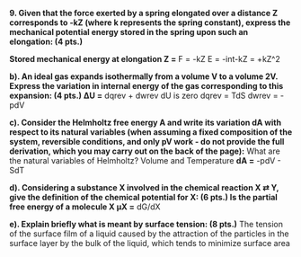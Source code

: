 **9. Given that the force exerted by a spring elongated over a distance Z corresponds to -kZ (where k represents the spring constant), express the mechanical potential energy stored in the spring upon such an elongation: (4 pts.)**

**Stored mechanical energy at elongation Z =** 
F = -kZ 
E = -int-kZ = +kZ^2

**b). An ideal gas expands isothermally from a volume V to a volume 2V. Express the variation in internal energy of the gas corresponding to this expansion: (4 pts.)
ΔU =** dqrev + dwrev
dU is zero
dqrev =  TdS
dwrev = -pdV

**c). Consider the Helmholtz free energy A and write its variation dA with respect to its natural variables (when assuming a fixed composition of the system, reversible conditions, and only pV work - do not provide the full derivation, which you may carry out on the back of the page):**
What are the natural variables of Helmholtz?
Volume and Temperature
**dA =** -pdV - SdT

**d). Considering a substance X involved in the chemical reaction X ⇄ Y, give the definition of the chemical potential for X: (6 pts.)
Is the partial free energy of a molecule X
μX =** dG/dX

**e). Explain briefly what is meant by surface tension: (8 pts.)**
The tension of the surface film of a liquid caused by the attraction of the particles in the surface layer by the bulk of the liquid, which tends to minimize surface area
